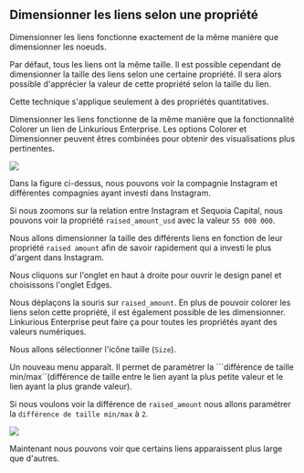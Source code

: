 ## Dimensionner les liens selon une propriété

Dimensionner les liens fonctionne exactement de la même manière que dimensionner les noeuds.

Par défaut, tous les liens ont la même taille. Il est possible cependant de dimensionner la taille des liens selon une certaine propriété. Il sera alors possible d'apprécier la valeur de cette propriété selon la taille du lien.

Cette technique s'applique seulement à des propriétés quantitatives.

Dimensionner les liens fonctionne de la même manière que la fonctionnalité Colorer un lien de Linkurious Enterprise. Les options Colorer et Dimensionner peuvent êtres combinées pour obtenir des visualisations plus pertinentes. 


![](https://github.com/Linkurious/linkurious-enterprise-manual/raw/master/en/style/PriceZoom.png)


Dans la figure ci-dessus, nous pouvons voir la compagnie Instagram et différentes compagnies ayant investi dans Instagram. 

Si nous zoomons sur la relation entre Instagram et Sequoia Capital, nous pouvons voir la propriété ```raised_amount_usd``` avec la valeur ```55 000 000```.

Nous allons dimensionner la taille des différents liens en fonction de leur propriété ```raised amount``` afin de savoir rapidement qui a investi le plus d'argent dans Instagram.

Nous cliquons sur l'onglet en haut à droite pour ouvrir le design panel et choisissons l'onglet Edges.

Nous déplaçons la souris sur ```raised_amount```. En plus de pouvoir colorer les liens selon cette propriété, il est également possible de les dimensionner. Linkurious Enterprise peut faire ça pour toutes les propriétés ayant des valeurs numériques.

Nous allons sélectionner l'icône taille (```Size```).

Un nouveau menu apparaît. Il permet de paramètrer la ```différence de taille min/max``(différence de taille entre le lien ayant la plus petite valeur et le lien ayant la plus grande valeur).

Si nous voulons voir la différence de ```raised_amount``` nous allons paramétrer  la ```différence de taille min/max``` à ```2```.

![](https://github.com/Linkurious/linkurious-enterprise-manual/raw/master/en/style/TailleEdges.png)

Maintenant nous pouvons voir que certains liens apparaissent plus large que d'autres.


